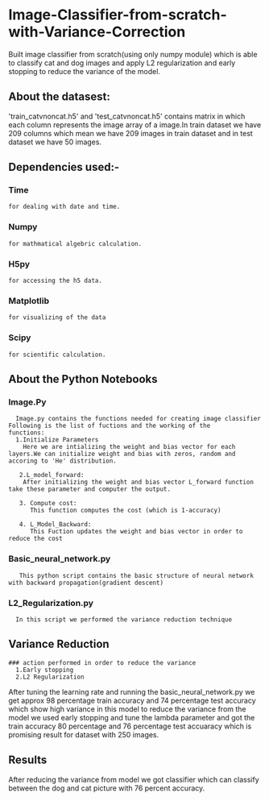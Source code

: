 # Image-Classifier-from-scratch-with-Variance-Correction
 
Built image classifier from scratch(using only numpy module) which is able to classify cat and dog images and apply L2 regularization and early stopping to reduce the variance of the model.

## About the datasest:
'train_catvnoncat.h5' and 'test_catvnoncat.h5' contains matrix in which each column represents the image array of a image.In train dataset we have 209 columns which mean we have 209 images in train dataset and in test dataset we have 50 images.

## Dependencies used:-

### Time
    for dealing with date and time. 
### Numpy
    for mathmatical algebric calculation.
### H5py
    for accessing the h5 data.
### Matplotlib
    for visualizing of the data 
### Scipy
    for scientific calculation.

## About the Python Notebooks
  
  ### Image.Py
      Image.py contains the functions needed for creating image classifier Following is the list of fuctions and the working of the          functions:
      1.Initialize Parameters
        Here we are intializing the weight and bias vector for each layers.We can initialize weight and bias with zeros, random and       accoring to 'He' distribution.
       
       2.L_model_forward:
        After initializing the weight and bias vector L_forward function take these parameter and computer the output.
        
       3. Compute cost:
          This function computes the cost (which is 1-accuracy)
          
       4. L_Model_Backward:
          This Fuction updates the weight and bias vector in order to reduce the cost
   
   ### Basic_neural_network.py
       This python script contains the basic structure of neural network with backward propagation(gradient descent)
       
   ### L2_Regularization.py
      In this script we performed the variance reduction technique
       
  ## Variance Reduction
    ### action performed in order to reduce the variance
      1.Early stopping 
      2.L2 Regularization
  
  After tuning the learning rate and running the basic_neural_network.py we get approx 98 percentage train accuracy and 74 percentage test accuracy which show high variance in this model to reduce the variance from the model we used early stopping and tune the lambda parameter and got the train accuracy 80 percentage and 76 percentage test accuaracy  which is promising result for dataset with 250 images.
  
  
  
  ## Results
  
  After reducing the variance from model we got classifier which can classify between the dog and cat picture with 76 percent accuracy.
